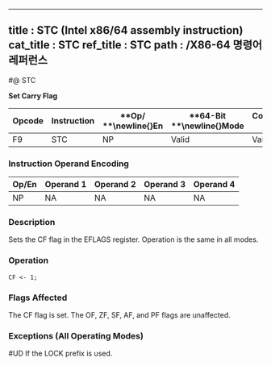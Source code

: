 ----------------------------
title : STC (Intel x86/64 assembly instruction)
cat_title : STC
ref_title : STC
path : /X86-64 명령어 레퍼런스
----------------------------
#@ STC

**Set Carry Flag**

|**Opcode**|**Instruction**|**Op/ **\newline{}**En**|**64-Bit **\newline{}**Mode**|**Compat/**\newline{}**Leg Mode**|**Description**|
|----------|---------------|------------------------|-----------------------------|---------------------------------|---------------|
|F9|STC|NP|Valid|Valid|Set CF flag.|
### Instruction Operand Encoding


|Op/En|Operand 1|Operand 2|Operand 3|Operand 4|
|-----|---------|---------|---------|---------|
|NP|NA|NA|NA|NA|
### Description


Sets the CF flag in the EFLAGS register. Operation is the same in all modes.


### Operation

```info-verb
CF <- 1;
```
### Flags Affected


The CF flag is set. The OF, ZF, SF, AF, and PF flags are unaffected.

### Exceptions (All Operating Modes)


#UD  If the LOCK prefix is used.

